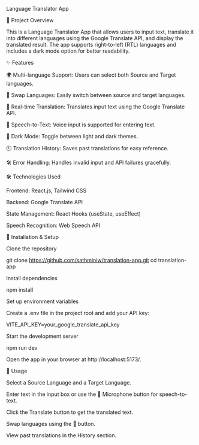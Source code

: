 Language Translator App

📌 Project Overview

This is a Language Translator App that allows users to input text, translate it into different languages using the Google Translate API, and display the translated result. The app supports right-to-left (RTL) languages and includes a dark mode option for better readability.

✨ Features

🌍 Multi-language Support: Users can select both Source and Target languages.

🔄 Swap Languages: Easily switch between source and target languages.

📝 Real-time Translation: Translates input text using the Google Translate API.

🎤 Speech-to-Text: Voice input is supported for entering text.

🌙 Dark Mode: Toggle between light and dark themes.

🕘 Translation History: Saves past translations for easy reference.

🛠 Error Handling: Handles invalid input and API failures gracefully.

🛠 Technologies Used

Frontend: React.js, Tailwind CSS

Backend: Google Translate API

State Management: React Hooks (useState, useEffect)

Speech Recognition: Web Speech API

🚀 Installation & Setup

Clone the repository

git clone https://github.com/sathminiw/translation-app.git
cd translation-app

Install dependencies

npm install

Set up environment variables

Create a .env file in the project root and add your API key:

VITE_API_KEY=your_google_translate_api_key

Start the development server

npm run dev

Open the app in your browser at http://localhost:5173/.

📝 Usage

Select a Source Language and a Target Language.

Enter text in the input box or use the 🎤 Microphone button for speech-to-text.

Click the Translate button to get the translated text.

Swap languages using the 🔄 button.

View past translations in the History section.
